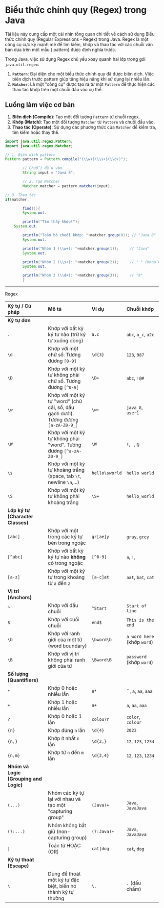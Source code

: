 # Biểu thức chính quy (Regex) trong Java

Tài liệu này cung cấp một cái nhìn tổng quan chi tiết về cách sử dụng Biểu thức chính quy (Regular Expressions - Regex)
trong Java. Regex là một công cụ cực kỳ mạnh mẽ để tìm kiếm, khớp và thao tác với các chuỗi văn bản dựa trên một mẫu (
pattern) được định nghĩa trước.

Trong Java, việc sử dụng Regex chủ yếu xoay quanh hai lớp trong gói `java.util.regex`:

1. **`Pattern`**: Đại diện cho một biểu thức chính quy đã được biên dịch. Việc biên dịch trước pattern giúp tăng hiệu
   năng khi sử dụng lại nhiều lần.
2. **`Matcher`**: Là một "công cụ" được tạo ra từ một `Pattern` để thực hiện các thao tác khớp trên một chuỗi đầu vào cụ
   thể.

## Luồng làm việc cơ bản

1. **Biên dịch (Compile)**: Tạo một đối tượng `Pattern` từ chuỗi regex.
2. **Khớp (Match)**: Tạo một đối tượng `Matcher` từ `Pattern` và chuỗi đầu vào.
3. **Thao tác (Operate)**: Sử dụng các phương thức của `Matcher` để kiểm tra, tìm kiếm hoặc thay thế.

```java
import java.util.regex.Pattern;
import java.util.regex.Matcher;

// 1. Biên dịch pattern
Pattern pattern = Pattern.compile("(\\w+)(\\s+)(\\d+)");

        // Chuỗi đầu vào
        String input = "Java 8";

        // 2. Tạo Matcher
        Matcher matcher = pattern.matcher(input);

// 3. Thao tác
if(matcher.

        find()){
        System.out.

        println("Tìm thấy khớp!");
    System.out.

        println("Toàn bộ chuỗi khớp: "+matcher.group(0)); // "Java 8"
        System.out.

        println("Nhóm 1 (\\w+): "+matcher.group(1));     // "Java"
        System.out.

        println("Nhóm 2 (\\s+): "+matcher.group(2));     // " " (khoảng trắng)
        System.out.

        println("Nhóm 3 (\\d+): "+matcher.group(3));     // "8"
        }
```

---
Regex

| Ký tự / Cú pháp                        | Mô tả                                                                              | Ví dụ          | Chuỗi khớp                  |
|:---------------------------------------|:-----------------------------------------------------------------------------------|:---------------|:----------------------------|
| **Ký tự đơn**                          |                                                                                    |                |                             |
| `.`                                    | Khớp với bất kỳ ký tự nào (trừ ký tự xuống dòng)                                   | `a.c`          | `abc`, `a_c`, `a2c`         |
| `\d`                                   | Khớp với một chữ số. Tương đương `[0-9]`                                           | `\d{3}`        | `123`, `987`                |
| `\D`                                   | Khớp với một ký tự không phải chữ số. Tương đương `[^0-9]`                         | `\D+`          | `abc`, `!@#`                |
| `\w`                                   | Khớp với một ký tự "word" (chữ cái, số, dấu gạch dưới). Tương đương `[a-zA-Z0-9_]` | `\w+`          | `java_8`, `user1`           |
| `\W`                                   | Khớp với một ký tự không phải "word". Tương đương `[^a-zA-Z0-9_]`                  | `\W`           | `!`, ` `, `@`               |
| `\s`                                   | Khớp với một ký tự khoảng trắng (space, tab `\t`, newline `\n`,...)                | `hello\sworld` | `hello world`               |
| `\S`                                   | Khớp với một ký tự không phải khoảng trắng                                         | `\S+`          | `hello_world`               |
| **Lớp ký tự (Character Classes)**      |                                                                                    |                |                             |
| `[abc]`                                | Khớp với một trong các ký tự bên trong ngoặc                                       | `gr[ae]y`      | `gray`, `grey`              |
| `[^abc]`                               | Khớp với bất kỳ ký tự nào **không** có trong ngoặc                                 | `[^0-9]`       | `a`, `!`, ` `               |
| `[a-z]`                                | Khớp với một ký tự trong khoảng từ `a` đến `z`                                     | `[a-c]at`      | `aat`, `bat`, `cat`         |
| **Vị trí (Anchors)**                   |                                                                                    |                |                             |
| `^`                                    | Khớp với đầu chuỗi                                                                 | `^Start`       | `Start of line`             |
| `$`                                    | Khớp với cuối chuỗi                                                                | `end$`         | `This is the end`           |
| `\b`                                   | Khớp với ranh giới của một từ (word boundary)                                      | `\bword\b`     | `a word here` (khớp `word`) |
| `\B`                                   | Khớp với vị trí không phải ranh giới của từ                                        | `\Bword\B`     | `password` (khớp `word`)    |
| **Số lượng (Quantifiers)**             |                                                                                    |                |                             |
| `*`                                    | Khớp 0 hoặc nhiều lần                                                              | `a*`           | ``, `a`, `aa`, `aaa`        |
| `+`                                    | Khớp 1 hoặc nhiều lần                                                              | `a+`           | `a`, `aa`, `aaa`            |
| `?`                                    | Khớp 0 hoặc 1 lần                                                                  | `colou?r`      | `color`, `colour`           |
| `{n}`                                  | Khớp đúng `n` lần                                                                  | `\d{4}`        | `2023`                      |
| `{n,}`                                 | Khớp ít nhất `n` lần                                                               | `\d{2,}`       | `12`, `123`, `1234`         |
| `{n,m}`                                | Khớp từ `n` đến `m` lần                                                            | `\d{2,4}`      | `12`, `123`, `1234`         |
| **Nhóm và Logic (Grouping and Logic)** |                                                                                    |                |                             |
| `(...)`                                | Nhóm các ký tự lại với nhau và tạo một "capturing group"                           | `(Java)+`      | `Java`, `JavaJava`          |
| `(?:...)`                              | Nhóm không bắt giữ (non-capturing group)                                           | `(?:Java)+`    | `Java`, `JavaJava`          |
| `\|`                                   | Toán tử HOẶC (OR)                                                                  | `cat\|dog`     | `cat`, `dog`                |
| **Ký tự thoát (Escape)**               |                                                                                    |                |                             |
| `\`                                    | Dùng để thoát một ký tự đặc biệt, biến nó thành ký tự thường                       | `\.`           | `.` (dấu chấm)              |